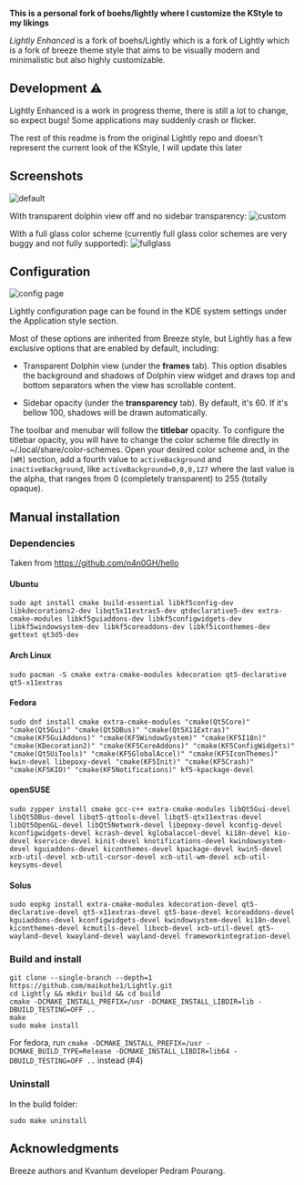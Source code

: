 **This is a personal fork of boehs/lightly where I customize the KStyle to my likings**

*Lightly Enhanced* is a fork of boehs/Lightly which is a fork of Lightly which is a fork of breeze theme style that aims to be visually modern and minimalistic but also highly customizable.

## Development ⚠️

Lightly Enhanced is a work in progress theme, there is still a lot to change, so expect bugs! Some applications may suddenly crash or flicker.

The rest of this readme is from the original Lightly repo and doesn't represent the current look of the KStyle, I will update this later

## Screenshots

![default](https://github.com/Luwx/Lightly/blob/master/Lightly-default.png)

With transparent dolphin view off and no sidebar transparency:
![custom](https://github.com/Luwx/Lightly/blob/master/Lightly-custom.png)

With a full glass color scheme (currently full glass color schemes are very buggy and not fully supported):
![fullglass](https://github.com/Luwx/Lightly/blob/master/Lightly-fullglass.png)

## Configuration

![config page](https://github.com/Luwx/Lightly/blob/master/config.png)

Lightly configuration page can be found in the KDE system settings under the Application style section. 


Most of these options are inherited from Breeze style, but Lightly has a few exclusive options that are enabled by default, including:

* Transparent Dolphin view (under the **frames** tab). This option disables the background and shadows of Dolphin view widget and draws top and bottom separators when the view has scrollable content.

*  Sidebar opacity (under the **transparency** tab). By default, it's 60. If it's bellow 100, shadows will be drawn automatically. 

The toolbar and menubar will follow the **titlebar** opacity. To configure the titlebar opacity, you will have to change the color scheme file directly in ~/.local/share/color-schemes. Open your desired color scheme and, in the ```[WM]``` section, add a fourth value to ```activeBackground``` and ```inactiveBackground```, like ```activeBackground=0,0,0,127``` where the last value is the alpha, that ranges from 0 (completely transparent) to 255 (totally opaque).

## Manual installation

### Dependencies

Taken from https://github.com/n4n0GH/hello

#### Ubuntu
```
sudo apt install cmake build-essential libkf5config-dev libkdecorations2-dev libqt5x11extras5-dev qtdeclarative5-dev extra-cmake-modules libkf5guiaddons-dev libkf5configwidgets-dev libkf5windowsystem-dev libkf5coreaddons-dev libkf5iconthemes-dev gettext qt3d5-dev
```

#### Arch Linux
```
sudo pacman -S cmake extra-cmake-modules kdecoration qt5-declarative qt5-x11extras
```

#### Fedora
```
sudo dnf install cmake extra-cmake-modules "cmake(Qt5Core)" "cmake(Qt5Gui)" "cmake(Qt5DBus)" "cmake(Qt5X11Extras)" "cmake(KF5GuiAddons)" "cmake(KF5WindowSystem)" "cmake(KF5I18n)" "cmake(KDecoration2)" "cmake(KF5CoreAddons)" "cmake(KF5ConfigWidgets)" "cmake(Qt5UiTools)" "cmake(KF5GlobalAccel)" "cmake(KF5IconThemes)" kwin-devel libepoxy-devel "cmake(KF5Init)" "cmake(KF5Crash)" "cmake(KF5KIO)" "cmake(KF5Notifications)" kf5-kpackage-devel
```

#### openSUSE
```
sudo zypper install cmake gcc-c++ extra-cmake-modules libQt5Gui-devel libQt5DBus-devel libqt5-qttools-devel libqt5-qtx11extras-devel libQt5OpenGL-devel libQt5Network-devel libepoxy-devel kconfig-devel kconfigwidgets-devel kcrash-devel kglobalaccel-devel ki18n-devel kio-devel kservice-devel kinit-devel knotifications-devel kwindowsystem-devel kguiaddons-devel kiconthemes-devel kpackage-devel kwin5-devel xcb-util-devel xcb-util-cursor-devel xcb-util-wm-devel xcb-util-keysyms-devel
```

#### Solus
```
sudo eopkg install extra-cmake-modules kdecoration-devel qt5-declarative-devel qt5-x11extras-devel qt5-base-devel kcoreaddons-devel kguiaddons-devel kconfigwidgets-devel kwindowsystem-devel ki18n-devel kiconthemes-devel kcmutils-devel libxcb-devel xcb-util-devel qt5-wayland-devel kwayland-devel wayland-devel frameworkintegration-devel
```


### Build and install

```
git clone --single-branch --depth=1 https://github.com/maikuthe1/Lightly.git
cd Lightly && mkdir build && cd build
cmake -DCMAKE_INSTALL_PREFIX=/usr -DCMAKE_INSTALL_LIBDIR=lib -DBUILD_TESTING=OFF ..
make
sudo make install
```

For fedora, run `cmake -DCMAKE_INSTALL_PREFIX=/usr -DCMAKE_BUILD_TYPE=Release -DCMAKE_INSTALL_LIBDIR=lib64 -DBUILD_TESTING=OFF ..` instead (#4)

### Uninstall

In the build folder:
```
sudo make uninstall
```

## Acknowledgments

Breeze authors and Kvantum developer Pedram Pourang.
